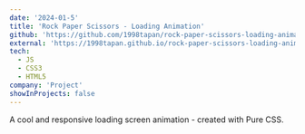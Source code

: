 ```yaml
---
date: '2024-01-5'
title: 'Rock Paper Scissors - Loading Animation'
github: 'https://github.com/1998tapan/rock-paper-scissors-loading-animation'
external: 'https://1998tapan.github.io/rock-paper-scissors-loading-animation/'
tech:
  - JS
  - CSS3
  - HTML5
company: 'Project'
showInProjects: false
---
```

A cool and responsive loading screen animation - created with Pure CSS.
